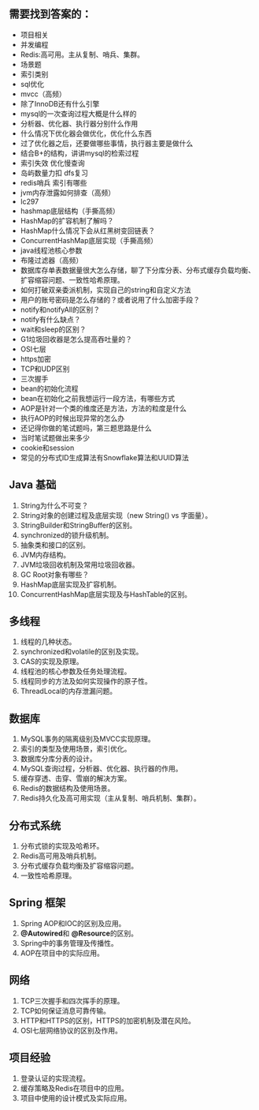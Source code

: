## 需要找到答案的：
- 项目相关
- 并发编程
- Redis:高可用。主从复制、哨兵、集群。
- 场景题
- 索引类别
- sql优化
- mvcc（高频）
- 除了InnoDB还有什么引擎
- mysql的一次查询过程大概是什么样的
- 分析器、优化器、执行器分别什么作用
- 什么情况下优化器会做优化，优化什么东西
- 过了优化器之后，还要做哪些事情，执行器主要是做什么
- 结合B+的结构，讲讲mysql的检索过程
- 索引失效 优化慢查询
- 岛屿数量力扣 dfs复习
- redis哨兵  索引有哪些
- jvm内存泄露如何排查（高频）
- lc297
- hashmap底层结构（手撕高频）
- HashMap的扩容机制了解吗？
- HashMap什么情况下会从红黑树变回链表？
- ConcurrentHashMap底层实现（手撕高频）
- java线程池核心参数
- 布隆过滤器（高频）
- 数据库存单表数据量很大怎么存储，聊了下分库分表、分布式缓存负载均衡、扩容缩容问题、一致性哈希原理。
- 如何打破双亲委派机制，实现自己的string和自定义方法
- 用户的账号密码是怎么存储的？或者说用了什么加密手段？
- notify和notifyAll的区别？
- notify有什么缺点？
- wait和sleep的区别？
- G1垃圾回收器是怎么提高吞吐量的？
- OSI七层
- https加密
- TCP和UDP区别
- 三次握手
- bean的初始化流程
- bean在初始化之前我想运行一段方法，有哪些方式
- AOP是针对一个类的维度还是方法，方法的粒度是什么
- 执行AOP的时候出现异常的怎么办
- 还记得你做的笔试题吗，第三题思路是什么
- 当时笔试题做出来多少
- cookie和session
- 常见的分布式ID生成算法有Snowflake算法和UUID算法

## Java 基础
1. String为什么不可变？
2. String对象的创建过程及底层实现（new String() vs 字面量）。
3. StringBuilder和StringBuffer的区别。
4. synchronized的锁升级机制。
5. 抽象类和接口的区别。
6. JVM内存结构。
7. JVM垃圾回收机制及常用垃圾回收器。
8. GC Root对象有哪些？
9. HashMap底层实现及扩容机制。
10. ConcurrentHashMap底层实现及与HashTable的区别。

## 多线程
1. 线程的几种状态。
2. synchronized和volatile的区别及实现。
3. CAS的实现及原理。
4. 线程池的核心参数及任务处理流程。
5. 线程同步的方法及如何实现操作的原子性。
6. ThreadLocal的内存泄漏问题。

## 数据库
1. MySQL事务的隔离级别及MVCC实现原理。
2. 索引的类型及使用场景，索引优化。
3. 数据库分库分表的设计。
4. MySQL查询过程，分析器、优化器、执行器的作用。
5. 缓存穿透、击穿、雪崩的解决方案。
6. Redis的数据结构及使用场景。
7. Redis持久化及高可用实现（主从复制、哨兵机制、集群）。

## 分布式系统
1. 分布式锁的实现及哈希环。
2. Redis高可用及哨兵机制。
3. 分布式缓存负载均衡及扩容缩容问题。
4. 一致性哈希原理。

## Spring 框架
1. Spring AOP和IOC的区别及应用。
2. **@Autowired**和 **@Resource**的区别。
3. Spring中的事务管理及传播性。
4. AOP在项目中的实际应用。

## 网络
1. TCP三次握手和四次挥手的原理。
2. TCP如何保证消息可靠传输。
3. HTTP和HTTPS的区别，HTTPS的加密机制及潜在风险。
4. OSI七层网络协议的区别及作用。

## 项目经验
1. 登录认证的实现流程。
2. 缓存策略及Redis在项目中的应用。
3. 项目中使用的设计模式及实际应用。
